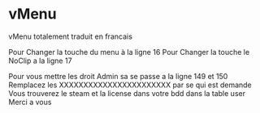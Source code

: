 # vMenu
vMenu totalement traduit en francais

Pour Changer la touche du menu à la ligne 16
Pour Changer la touche le NoClip a la ligne 17

Pour vous mettre les droit Admin sa se passe a la ligne 149 et 150 
Remplacez les XXXXXXXXXXXXXXXXXXXXXXX par se qui est demande 
Vous trouverez le steam et la license dans votre bdd dans la table user 
Merci a vous 
